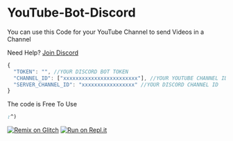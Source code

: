 # YouTube-Bot-Discord

You can use this Code for your YouTube Channel to send Videos in a Channel

Need Help? [Join Discord](https://discord.com/invite/exkAV5B9ez)


```javascript
{
  "TOKEN": "", //YOUR DISCORD BOT TOKEN
  "CHANNEL_ID": ["xxxxxxxxxxxxxxxxxxxxxxxx"], //YOUR YOUTUBE CHANNEL ID
  "SERVER_CHANNEL_ID": "xxxxxxxxxxxxxxxxx" //YOUR DISCORD CHANNEL ID
}
```
The code is Free To Use

```css
:^)
```

 [![Remix on Glitch](https://cdn.glitch.com/2703baf2-b643-4da7-ab91-7ee2a2d00b5b%2Fremix-button.svg)](https://glitch.com/edit/#!/import/Dev-Span/YouTube-Bot-Discord)
 [![Run on Repl.it](https://repl.it/badge/github/SudhanPlayz/Discord-MusicBot)](https://repl.it/github/Dev-Span/YouTube-Bot-Discord)
